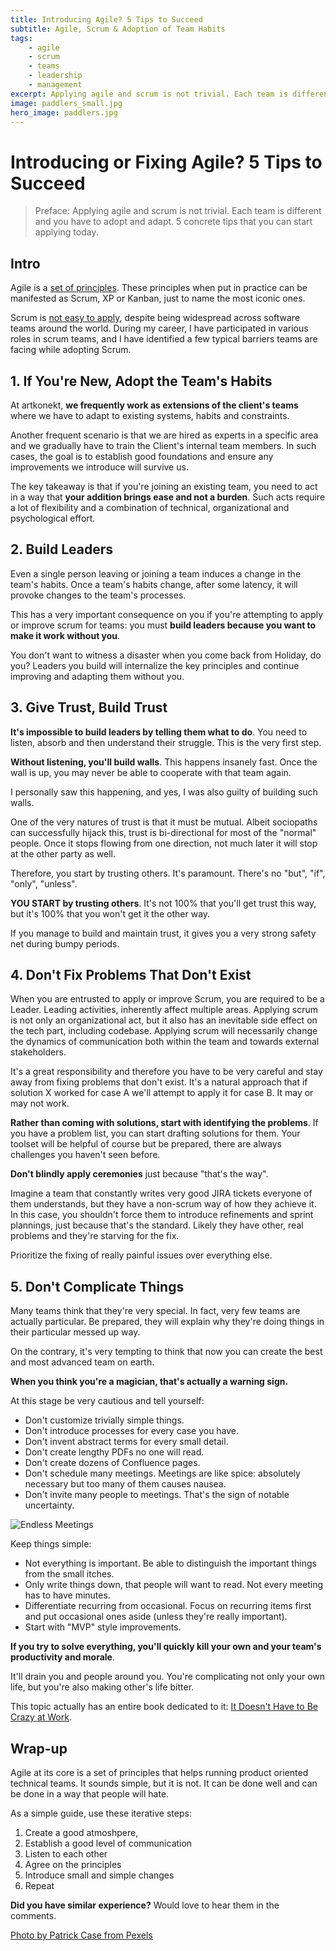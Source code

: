 ```yaml
---
title: Introducing Agile? 5 Tips to Succeed
subtitle: Agile, Scrum & Adoption of Team Habits
tags:
    - agile
    - scrum
    - teams
    - leadership
    - management
excerpt: Applying agile and scrum is not trivial. Each team is different and you have to adopt and adapt. 5 concrete tips that you can start applying today.
image: paddlers_small.jpg
hero_image: paddlers.jpg
---
```


# Introducing or Fixing Agile? 5 Tips to Succeed

> Preface: Applying agile and scrum is not trivial. Each team is different and you
> have to adopt and adapt. 5 concrete tips that you can start applying today.

## Intro

Agile is a [set of principles](https://agilemanifesto.org/principles.html).
These principles when put in practice can be manifested as Scrum, XP or Kanban,
just to name the most iconic ones.

Scrum is [not easy to apply](https://www.vivifyscrum.com/insights/fixing-bad-scrum-infographic),
despite being widespread across software teams around the world. During my career, I have
participated in various roles in scrum teams, and I have identified a few typical barriers teams are
facing while adopting Scrum.

## 1. If You're New, Adopt the Team's Habits

At artkonekt, **we frequently work as extensions of the client's teams** where we have to adapt to
existing systems, habits and constraints.

Another frequent scenario is that we are hired as experts in a specific area and we gradually have
to train the Client's internal team members. In such cases, the goal is to establish good
foundations and ensure any improvements we introduce will survive us.

The key takeaway is that if you're joining an existing team, you need to act in a way that
**your addition brings ease and not a burden**. Such acts require a lot of flexibility and a
combination of technical, organizational and psychological effort.

## 2. Build Leaders

Even a single person leaving or joining a team induces a change in the team's habits.
Once a team's habits change, after some latency, it will provoke changes to the team's processes.

This has a very important consequence on you if you're attempting to apply or improve scrum for
teams: you must **build leaders because you want to make it work without you**.

You don't want to witness a disaster when you come back from Holiday, do you? Leaders you build will
internalize the key principles and continue improving and adapting them without you.

## 3. Give Trust, Build Trust

**It's impossible to build leaders by telling them what to do**. You need to listen, absorb and then
understand their struggle. This is the very first step.

**Without listening, you'll build walls**. This happens insanely fast. Once the wall is up, you may
never be able to cooperate with that team again.

I personally saw this happening, and yes, I was also guilty of building such walls.

One of the very natures of trust is that it must be mutual. Albeit sociopaths can successfully
hijack this, trust is bi-directional for most of the "normal" people. Once it stops flowing from one
direction, not much later it will stop at the other party as well.

Therefore, you start by trusting others. It's paramount. There's no "but", "if", "only", "unless".

**YOU START by trusting others**. It's not 100% that you'll get trust this way, but it's 100% that
you won't get it the other way.

If you manage to build and maintain trust, it gives you a very strong safety net during bumpy
periods.

## 4. Don't Fix Problems That Don't Exist

When you are entrusted to apply or improve Scrum, you are required to be a Leader. Leading
activities, inherently affect multiple areas. Applying scrum is not only an organizational act, but
it also has an inevitable side effect on the tech part, including codebase. Applying scrum will
necessarily change the dynamics of communication both within the team and towards external
stakeholders.

It's a great responsibility and therefore you have to be very careful and stay away from fixing
problems that don't exist. It's a natural approach that if solution X worked for case A we'll
attempt to apply it for case B. It may or may not work.

**Rather than coming with solutions, start with identifying the problems**. If you have a problem
list, you can start drafting solutions for them. Your toolset will be helpful of course but be
prepared, there are always challenges you haven't seen before.

**Don't blindly apply ceremonies** just because "that's the way".

Imagine a team that constantly writes very good JIRA tickets everyone of them understands, but they
have a non-scrum way of how they achieve it. In this case, you shouldn't force them to introduce
refinements and sprint plannings, just because that's the standard. Likely they have other, real
problems and they're starving for the fix.

Prioritize the fixing of really painful issues over everything else.

## 5. Don't Complicate Things

Many teams think that they're very special. In fact, very few teams are actually particular.
Be prepared, they will explain why they're doing things in their particular messed up way.

On the contrary, it's very tempting to think that now you can create the best and most advanced team
on earth.

**When you think you're a magician, that's actually a warning sign.**

At this stage be very cautious and tell yourself:

- Don't customize trivially simple things.
- Don't introduce processes for every case you have.
- Don't invent abstract terms for every small detail.
- Don't create lengthy PDFs no one will read.
- Don't create dozens of Confluence pages.
- Don't schedule many meetings. Meetings are like spice: absolutely necessary but too many of them causes nausea.
- Don't invite many people to meetings. That's the sign of notable uncertainty.

![Endless Meetings](/images/blog/crazy_at_work.jpg)

Keep things simple:

- Not everything is important. Be able to distinguish the important things from the small itches.
- Only write things down, that people will want to read. Not every meeting has to have minutes.
- Differentiate recurring from occasional. Focus on recurring items first and put occasional ones aside (unless they're really important).
- Start with "MVP" style improvements.

**If you try to solve everything, you'll quickly kill your own and your team's
productivity and morale**.

It'll drain you and people around you. You're complicating not only your own life, but you're also
making other's life bitter.

This topic actually has an entire book dedicated to it: [It Doesn't Have to Be Crazy at Work](https://basecamp.com/books/calm).

## Wrap-up

Agile at its core is a set of principles that helps running product oriented technical teams.
It sounds simple, but it is not. It can be done well and can be done in a way that people will hate.

As a simple guide, use these iterative steps:

1. Create a good atmoshpere,
2. Establish a good level of communication
3. Listen to each other
4. Agree on the principles
5. Introduce small and simple changes
6. Repeat

**Did you have similar experience?** Would love to hear them in the comments.

[Photo by Patrick Case from Pexels](https://www.pexels.com/photo/people-paddling-on-white-row-boat-3682409/)
